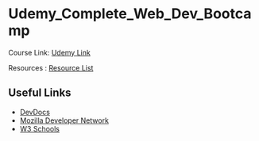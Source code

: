 # Udemy_Complete_Web_Dev_Bootcamp

Course Link: [Udemy Link](https://www.udemy.com/course/the-complete-web-development-bootcamp/learn/)

Resources : [Resource List](https://www.appbrewery.co/p/web-development-course-resources/)


## Useful Links
- [DevDocs](https://devdocs.io/)
- [Mozilla Developer Network](https://developer.mozilla.org/en-US/)
- [W3 Schools](https://www.w3schools.com/)
